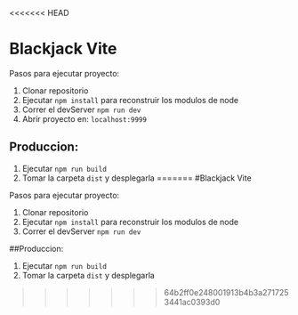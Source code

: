 <<<<<<< HEAD
# Blackjack Vite

Pasos para ejecutar proyecto:

1. Clonar repositorio
2. Ejecutar ```npm install``` para reconstruir los modulos de node
3. Correr el devServer ```npm run dev```
4. Abrir proyecto en: ```localhost:9999```

## Produccion:
1. Ejecutar ```npm run build```
2. Tomar la carpeta ```dist``` y desplegarla
=======
#Blackjack Vite

Pasos para ejecutar proyecto:
1. Clonar repositorio
2. Ejecutar ```npm install``` para reconstruir los modulos de node
3. Correr el devServer ```npm run dev```

##Produccion:
1. Ejecutar ```npm run build```
2. Tomar la carpeta ```dist``` y desplegarla
   
>>>>>>> 64b2ff0e248001913b4b3a2717253441ac0393d0
